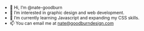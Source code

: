 - 👋 Hi, I’m @nate-goodburn
- 👀 I’m interested in graphic design and web development.
- 🌱 I’m currently learning Javascript and expanding my CSS skills.
- 📫 You can email me at nate@goodburndesign.com

<!---
nate-goodburn/nate-goodburn is a ✨ special ✨ repository because its `README.md` (this file) appears on your GitHub profile.
You can click the Preview link to take a look at your changes.
--->
